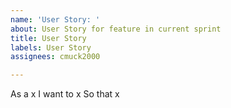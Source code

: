 ```yaml
---
name: 'User Story: '
about: User Story for feature in current sprint
title: User Story
labels: User Story
assignees: cmuck2000

---
```


As a x I want to x So that x
